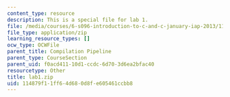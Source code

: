 ```yaml
---
content_type: resource
description: This is a special file for lab 1.
file: /media/courses/6-s096-introduction-to-c-and-c-january-iap-2013/114879f11ff64d680d8fe605461ccbb8_lab1.zip
file_type: application/zip
learning_resource_types: []
ocw_type: OCWFile
parent_title: Compilation Pipeline
parent_type: CourseSection
parent_uid: f0acd411-10d1-ccdc-6d70-3d6ea2bfac40
resourcetype: Other
title: lab1.zip
uid: 114879f1-1ff6-4d68-0d8f-e605461ccbb8
---
```


